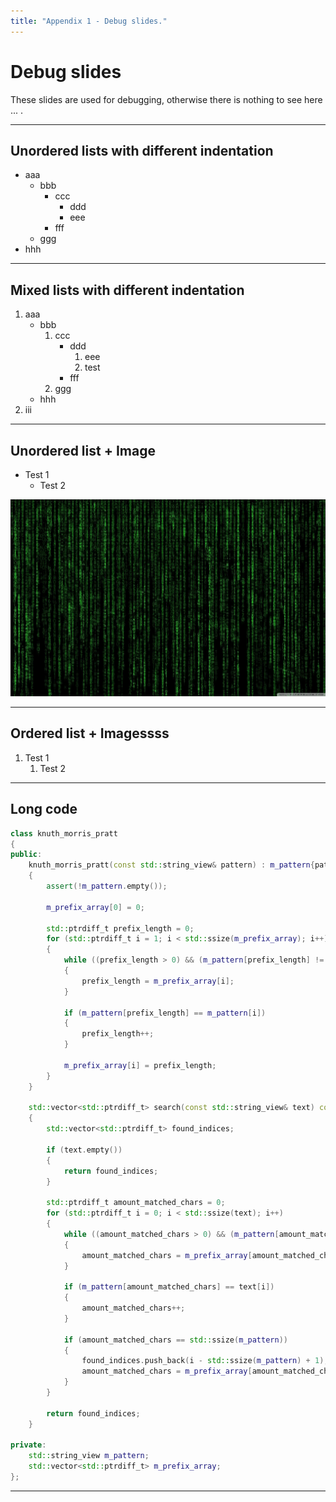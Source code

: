 ```yaml
---
title: "Appendix 1 - Debug slides."
---
```


# Debug slides

These slides are used for debugging, otherwise there is nothing to see here ... .

---

## Unordered lists with different indentation

-   aaa
    -   bbb
        -   ccc
            -   ddd
            -   eee
        -   fff
    -   ggg
-   hhh

---

## Mixed lists with different indentation

1. aaa
    - bbb
        1. ccc
            - ddd
                1. eee
                2. test
            - fff
        2. ggg
    - hhh
2. iii

---

## Unordered list + Image

-   Test 1
    -   Test 2

![w:auto h:auto](../img/matrix-code.jpg)

---

## Ordered list + Imagessss

1. Test 1
    1. Test 2

<!-- ![](./img/test-screen.jpg) -->

---

## Long code

```cpp []
class knuth_morris_pratt
{
public:
    knuth_morris_pratt(const std::string_view& pattern) : m_pattern{pattern}, m_prefix_array(std::ssize(pattern))
    {
        assert(!m_pattern.empty());

        m_prefix_array[0] = 0;

        std::ptrdiff_t prefix_length = 0;
        for (std::ptrdiff_t i = 1; i < std::ssize(m_prefix_array); i++)
        {
            while ((prefix_length > 0) && (m_pattern[prefix_length] != m_pattern[i]))
            {
                prefix_length = m_prefix_array[i];
            }

            if (m_pattern[prefix_length] == m_pattern[i])
            {
                prefix_length++;
            }

            m_prefix_array[i] = prefix_length;
        }
    }

    std::vector<std::ptrdiff_t> search(const std::string_view& text) const
    {
        std::vector<std::ptrdiff_t> found_indices;

        if (text.empty())
        {
            return found_indices;
        }

        std::ptrdiff_t amount_matched_chars = 0;
        for (std::ptrdiff_t i = 0; i < std::ssize(text); i++)
        {
            while ((amount_matched_chars > 0) && (m_pattern[amount_matched_chars] != text[i]))
            {
                amount_matched_chars = m_prefix_array[amount_matched_chars - 1];
            }

            if (m_pattern[amount_matched_chars] == text[i])
            {
                amount_matched_chars++;
            }

            if (amount_matched_chars == std::ssize(m_pattern))
            {
                found_indices.push_back(i - std::ssize(m_pattern) + 1);
                amount_matched_chars = m_prefix_array[amount_matched_chars - 1];
            }
        }

        return found_indices;
    }

private:
    std::string_view m_pattern;
    std::vector<std::ptrdiff_t> m_prefix_array;
};
```

---
